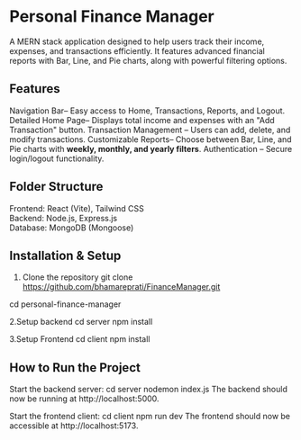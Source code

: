 # Personal Finance Manager

A MERN stack application designed to help users track their income, expenses, and transactions efficiently. It features advanced financial reports with Bar, Line, and Pie charts, along with powerful filtering options.

## Features
Navigation Bar– Easy access to Home, Transactions, Reports, and Logout.
Detailed Home Page– Displays total income and expenses with an "Add Transaction" button.
Transaction Management – Users can add, delete, and modify transactions.
Customizable Reports– Choose between Bar, Line, and Pie charts with **weekly, monthly, and yearly filters**.
Authentication – Secure login/logout functionality.


## Folder Structure

Frontend: React (Vite), Tailwind CSS  
Backend: Node.js, Express.js  
Database: MongoDB (Mongoose)    

## Installation & Setup
 1. Clone the repository
git clone https://github.com/bhamareprati/FinanceManager.git

cd personal-finance-manager

2.Setup backend
cd server
npm install

3.Setup Frontend
cd client
npm install

## How to Run the Project

Start the backend server:
cd server
nodemon index.js
The backend should now be running at http://localhost:5000.

Start the frontend client:
cd client
npm run dev
The frontend should now be accessible at http://localhost:5173.
